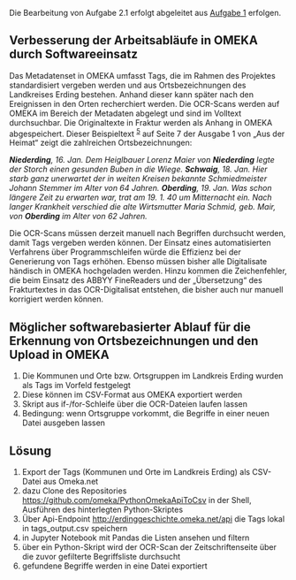 
Die Bearbeitung von Aufgabe 2.1 erfolgt abgeleitet aus <a href="https://github.com/waltraud-int/MALIS-20.3-WPM_T9_Sara_Melchior/blob/main/aufgabe_1.md">Aufgabe 1</a> erfolgen.


## Verbesserung der Arbeitsabläufe in OMEKA durch Softwareeinsatz

Das Metadatenset in OMEKA umfasst Tags, die im Rahmen des Projektes standardisiert vergeben werden und aus Ortsbezeichnungen des Landkreises Erding bestehen. Anhand dieser kann später nach den Ereignissen in den Orten recherchiert werden. 
Die OCR-Scans werden auf OMEKA im Bereich der Metadaten abgelegt und sind im Volltext durchsuchbar. Die Originaltexte in Fraktur werden als Anhang in OMEKA abgespeichert. Dieser Beispieltext <sup>[5](#Fußnote5)</sup> auf Seite 7 der Ausgabe 1 von „Aus der Heimat“ zeigt die zahlreichen Ortsbezeichnungen:

<i><b>Niederding</b>, 16. Jan. Dem Heiglbauer Lorenz Maier von <b>Niederding</b> legte der Storch einen gesunden Buben in die Wiege. <b>Schwaig</b>, 18. Jan. Hier starb ganz unerwartet der in weiten Kreisen bekannte Schmiedmeister Johann Stemmer im Alter von 64 Jahren. <b>Oberding</b>, 19. Jan. Was schon längere Zeit zu erwarten war, trat am 19. 1. 40 um Mitternacht ein. Nach langer Krankheit verschied die alte Wirtsmutter Maria Schmid, geb. Mair, von <b>Oberding</b> im Alter von 62 Jahren. </i>

 
Die OCR-Scans müssen derzeit manuell nach Begriffen durchsucht werden, damit Tags vergeben werden können. Der Einsatz eines automatisierten Verfahrens über Programmschleifen würde die Effizienz bei der Generierung von Tags erhöhen. Ebenso müssen bisher alle Digitalisate händisch in OMEKA hochgeladen werden. Hinzu kommen die Zeichenfehler, die beim Einsatz des ABBYY FineReaders und der „Übersetzung“ des Frakturtextes in das OCR-Digitalisat entstehen, die bisher auch nur manuell korrigiert werden können. 

## Möglicher softwarebasierter Ablauf für die Erkennung von Ortsbezeichnungen und den Upload in OMEKA

1.	Die Kommunen und Orte bzw. Ortsgruppen im Landkreis Erding wurden als Tags im Vorfeld festgelegt
2.	Diese können im CSV-Format aus OMEKA exportiert werden
3.	Skript aus if-/for-Schleife über die OCR-Dateien laufen lassen
4.	Bedingung: wenn Ortsgruppe <xy> vorkommt, die Begriffe in einer neuen Datei ausgeben lassen 
 
## Lösung
 
1. Export der Tags (Kommunen und Orte im Landkreis Erding) als CSV-Datei aus Omeka.net
2. dazu Clone des Repositories https://github.com/omeka/PythonOmekaApiToCsv in der Shell, Ausführen des hinterlegten Python-Skriptes
3. Über Api-Endpoint http://erdinggeschichte.omeka.net/api die Tags lokal in tags_output.csv speichern
4. in Jupyter Notebook mit Pandas die Listen ansehen und filtern
5. über ein Python-Skript wird der OCR-Scan der Zeitschriftenseite über die zuvor gefilterte Begriffsliste durchsucht
6. gefundene Begriffe werden in eine Datei exportiert
